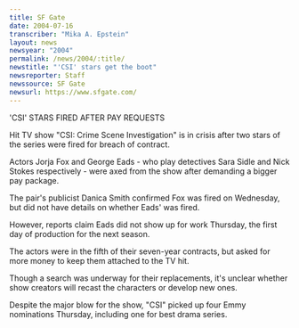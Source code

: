 ```yaml
---
title: SF Gate
date: 2004-07-16
transcriber: "Mika A. Epstein"
layout: news
newsyear: "2004"
permalink: /news/2004/:title/
newstitle: "'CSI' stars get the boot"
newsreporter: Staff
newssource: SF Gate
newsurl: https://www.sfgate.com/
---
```


'CSI' STARS FIRED AFTER PAY REQUESTS

Hit TV show "CSI: Crime Scene Investigation" is in crisis after two stars of the series were fired for breach of contract.

Actors Jorja Fox and George Eads - who play detectives Sara Sidle and Nick Stokes respectively - were axed from the show after demanding a bigger pay package.

The pair's publicist Danica Smith confirmed Fox was fired on Wednesday, but did not have details on whether Eads' was fired.

However, reports claim Eads did not show up for work Thursday, the first day of production for the next season.

The actors were in the fifth of their seven-year contracts, but asked for more money to keep them attached to the TV hit.

Though a search was underway for their replacements, it's unclear whether show creators will recast the characters or develop new ones.

Despite the major blow for the show, "CSI" picked up four Emmy nominations Thursday, including one for best drama series.
